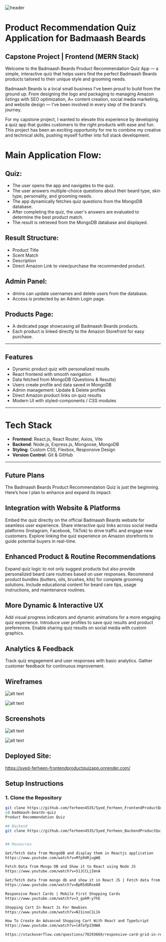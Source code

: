 ![header](image-1.png)
  

# Product Recommendation Quiz Application for Badmaash Beards
## Capstone Project | Frontend (MERN Stack)


Welcome to the Badmaash Beards Product Recommendation Quiz App — a simple, interactive quiz that helps users find the perfect Badmaash Beards products tailored to their unique style and grooming needs.

Badmaash Beards is a local small business I've been proud to build from the ground up. From designing the logo and packaging to managing Amazon listings with SEO optimization, A+ content creation, social media marketing, and website design — I've been involved in every step of the brand's journey.

For my capstone project, I wanted to elevate this experience by developing a quiz app that guides customers to the right products with ease and fun. This project has been an exciting opportunity for me to combine my creative and technical skills, pushing myself further into full stack development.


# Main Application Flow:

## Quiz:
- The user opens the app and navigates to the quiz.
- The user answers multiple-choice questions about their beard type, skin type, personality, and grooming needs.
- The app dynamically fetches quiz questions from the MongoDB database.
- After completing the quiz, the user's answers are evaluated to determine the best product match.
- The result is retrieved from the MongoDB database and displayed.

## Result Structure:
- Product Title
- Scent Match
- Description
- Direct Amazon Link to view/purchase the recommended product.

## Admin Panel:
- dmins can update usernames and delete users from the database.
- Access is protected by an Admin Login page.

## Products Page:
- A dedicated page showcasing all Badmaash Beards products.
- Each product is linked directly to the Amazon Storefront for easy purchase.


---

##  Features
-  Dynamic product quiz with personalized results
-  React frontend with smooth navigation
-  Data fetched from MongoDB (Questions & Results)
-  Users create profile and data saved in MongoDB
-  Admin management: Update & Delete profiles
-  Direct Amazon product links on quiz results
-  Modern UI with styled-components / CSS modules

---

# Tech Stack
- **Frontend**: React.js, React Router, Axios, Vite
- **Backend**: Node.js, Express.js, Mongoose, MongoDB 
- **Styling**: Custom CSS, Flexbox, Responsive Design
- **Version Control**: Git & GitHub

---
## Future Plans
The Badmaash Beards Product Recommendation Quiz is just the beginning. Here’s how I plan to enhance and expand its impact:

## Integration with Website & Platforms
Embed the quiz directly on the official Badmaash Beards website for seamless user experience.
Share interactive quiz links across social media platforms (Instagram, Facebook, TikTok) to drive traffic and engage new customers.
Explore linking the quiz experience on Amazon storefronts to guide potential buyers in real-time.

## Enhanced Product & Routine Recommendations
Expand quiz logic to not only suggest products but also provide personalized beard care routines based on user responses.
Recommend product bundles (butters, oils, brushes, kits) for complete grooming solutions.
Include educational content for beard care tips, usage instructions, and maintenance routines.

## More Dynamic & Interactive UX
Add visual progress indicators and dynamic animations for a more engaging quiz experience.
Introduce user profiles to save quiz results and product preferences.
Enable sharing quiz results on social media with custom graphics.

## Analytics & Feedback
Track quiz engagement and user responses with basic analytics.
Gather customer feedback for continuous improvement.

## Wireframes

![alt text](image-6.png)

![alt text](image-2.png)


## Screenshots
![alt text](image-4.png)

![alt text](image-5.png)

## Deployed Site:
https://syed-ferheen-frontendproductquizapp.onrender.com/

## Setup Instructions

### 1. Clone the Repository
```bash
git clone https://github.com/ferheen4535/Syed_Ferheen_FrontendProductQuizApp_Capstone
cd badmaash-beards-quiz
Product Recommendation Quiz

## Backend
git clone https://github.com/ferheen4535/Syed_Ferheen_BackendProductQuizApp_Capstone


## Resources

Get/fetch data from MongoDB and display them in Reactjs application
https://www.youtube.com/watch?v=Mfp94RjugWQ

Fetch Data from Mongo DB and Show it to React using Node JS
https://www.youtube.com/watch?v=51JCCLjImnA

Get/fetch data from mongo db and show it in React JS | Fetch data from mongo | CRUD Mongo Db
https://www.youtube.com/watch?v=BpR5dGRxeA8

Responsive React Cards | Mobile First Shopping Cards
https://www.youtube.com/watch?v=3_gakM-y7hE

Shopping Cart In React Js For Newbies
https://www.youtube.com/watch?v=NJ1inoC1L1k

How To Create An Advanced Shopping Cart With React and TypeScript
https://www.youtube.com/watch?v=lATafp15HWA

https://stackoverflow.com/questions/70293669/responsive-card-grid-in-react